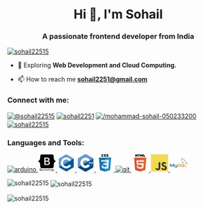 <h1 align="center">Hi 👋, I'm Sohail</h1>
<h3 align="center">A passionate frontend developer from India</h3>

<p align="left"> <a href="https://github.com/ryo-ma/github-profile-trophy"><img src="https://github-profile-trophy.vercel.app/?username=sohail22515" alt="sohail22515" /></a> </p>

- 🌱 Exploring **Web Development and Cloud Computing.**

- 📫 How to reach me **sohail2251@gmail.com**

<h3 align="left">Connect with me:</h3>
<p align="left">
<a href="https://codepen.io/@sohail22515" target="blank"><img align="center" src="https://raw.githubusercontent.com/rahuldkjain/github-profile-readme-generator/master/src/images/icons/Social/codepen.svg" alt="@sohail22515" height="30" width="40" /></a>
<a href="https://twitter.com/sohail2251" target="blank"><img align="center" src="https://raw.githubusercontent.com/rahuldkjain/github-profile-readme-generator/master/src/images/icons/Social/twitter.svg" alt="sohail2251" height="30" width="40" /></a>
<a href="https://linkedin.com/in//mohammad-sohail-050233200" target="blank"><img align="center" src="https://raw.githubusercontent.com/rahuldkjain/github-profile-readme-generator/master/src/images/icons/Social/linked-in-alt.svg" alt="/mohammad-sohail-050233200" height="30" width="40" /></a>
<a href="https://www.codechef.com/users/sohail22515" target="blank"><img align="center" src="https://cdn.jsdelivr.net/npm/simple-icons@3.1.0/icons/codechef.svg" alt="sohail22515" height="30" width="40" /></a>
<!-- <a href="https://codeforces.com/profile/sohail22515" target="blank"><img align="center" src="https://raw.githubusercontent.com/rahuldkjain/github-profile-readme-generator/master/src/images/icons/Social/codeforces.svg" alt="sohail22515" height="30" width="40" /></a> -->
</p>

<h3 align="left">Languages and Tools:</h3>
<p align="left"> <a href="https://www.arduino.cc/" target="_blank" rel="noreferrer"> <img src="https://cdn.worldvectorlogo.com/logos/arduino-1.svg" alt="arduino" width="40" height="40"/> </a> <a href="https://getbootstrap.com" target="_blank" rel="noreferrer"> <img src="https://raw.githubusercontent.com/devicons/devicon/master/icons/bootstrap/bootstrap-plain-wordmark.svg" alt="bootstrap" width="40" height="40"/> </a> <a href="https://www.cprogramming.com/" target="_blank" rel="noreferrer"> <img src="https://raw.githubusercontent.com/devicons/devicon/master/icons/c/c-original.svg" alt="c" width="40" height="40"/> </a> <a href="https://www.w3schools.com/cpp/" target="_blank" rel="noreferrer"> <img src="https://raw.githubusercontent.com/devicons/devicon/master/icons/cplusplus/cplusplus-original.svg" alt="cplusplus" width="40" height="40"/> </a> <a href="https://www.w3schools.com/css/" target="_blank" rel="noreferrer"> <img src="https://raw.githubusercontent.com/devicons/devicon/master/icons/css3/css3-original-wordmark.svg" alt="css3" width="40" height="40"/> </a> <a href="https://git-scm.com/" target="_blank" rel="noreferrer"> <img src="https://www.vectorlogo.zone/logos/git-scm/git-scm-icon.svg" alt="git" width="40" height="40"/> </a> <a href="https://www.w3.org/html/" target="_blank" rel="noreferrer"> <img src="https://raw.githubusercontent.com/devicons/devicon/master/icons/html5/html5-original-wordmark.svg" alt="html5" width="40" height="40"/> </a> <a href="https://developer.mozilla.org/en-US/docs/Web/JavaScript" target="_blank" rel="noreferrer"> <img src="https://raw.githubusercontent.com/devicons/devicon/master/icons/javascript/javascript-original.svg" alt="javascript" width="40" height="40"/> </a> <a href="https://www.mysql.com/" target="_blank" rel="noreferrer"> <img src="https://raw.githubusercontent.com/devicons/devicon/master/icons/mysql/mysql-original-wordmark.svg" alt="mysql" width="40" height="40"/> </a> </p>

<p><img align="left" src="https://github-readme-stats.vercel.app/api/top-langs?username=sohail22515&show_icons=true&locale=en&layout=compact" alt="sohail22515" /></p>

<p>&nbsp;<img align="center" src="https://github-readme-stats.vercel.app/api?username=sohail22515&show_icons=true&locale=en" alt="sohail22515" /></p>

<p><img align="center" src="https://github-readme-streak-stats.herokuapp.com/?user=sohail22515&" alt="sohail22515" /></p>
